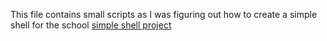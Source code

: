 This file contains small scripts as I was figuring out how to create a simple shell for the school [simple shell project](https://github.com/anne75/simple_shell)
